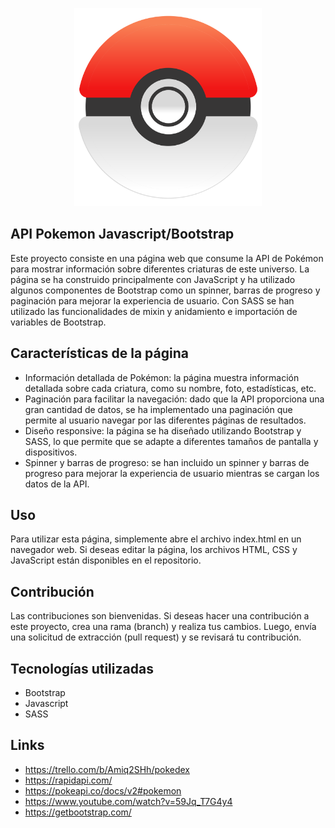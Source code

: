 
<p align="center">
  <img src="https://github.com/EvaBustamante7/API-Pokemon-Javascript-Bootstrap/blob/main/css/pokeball_.svg" alt="pokeball" width="300px">
</p>


## API Pokemon Javascript/Bootstrap
Este proyecto consiste en una página web que consume la API de Pokémon para mostrar información sobre diferentes criaturas de este universo. La página se ha construido principalmente con JavaScript y ha utilizado algunos componentes de Bootstrap como un spinner, barras de progreso y paginación para mejorar la experiencia de usuario. Con SASS se han utilizado las funcionalidades de mixin y anidamiento e importación de variables de Bootstrap.

## Características de la página
* Información detallada de Pokémon: la página muestra información detallada sobre cada criatura, como su nombre, foto, estadísticas, etc.
* Paginación para facilitar la navegación: dado que la API proporciona una gran cantidad de datos, se ha implementado una paginación que permite al usuario navegar por las diferentes páginas de resultados.
* Diseño responsive: la página se ha diseñado utilizando Bootstrap y SASS, lo que permite que se adapte a diferentes tamaños de pantalla y dispositivos.
* Spinner y barras de progreso: se han incluido un spinner y barras de progreso para mejorar la experiencia de usuario mientras se cargan los datos de la API.

## Uso
Para utilizar esta página, simplemente abre el archivo index.html en un navegador web. Si deseas editar la página, los archivos HTML, CSS y JavaScript están disponibles en el repositorio.

## Contribución
Las contribuciones son bienvenidas. Si deseas hacer una contribución a este proyecto, crea una rama (branch) y realiza tus cambios. Luego, envía una solicitud de extracción (pull request) y se revisará tu contribución.

## Tecnologías utilizadas
* Bootstrap
* Javascript
* SASS

## Links
* https://trello.com/b/Amiq2SHh/pokedex
* https://rapidapi.com/
* https://pokeapi.co/docs/v2#pokemon
* https://www.youtube.com/watch?v=59Jq_T7G4y4
* https://getbootstrap.com/
